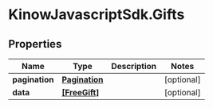 # KinowJavascriptSdk.Gifts

## Properties
Name | Type | Description | Notes
------------ | ------------- | ------------- | -------------
**pagination** | [**Pagination**](Pagination.md) |  | [optional] 
**data** | [**[FreeGift]**](FreeGift.md) |  | [optional] 


